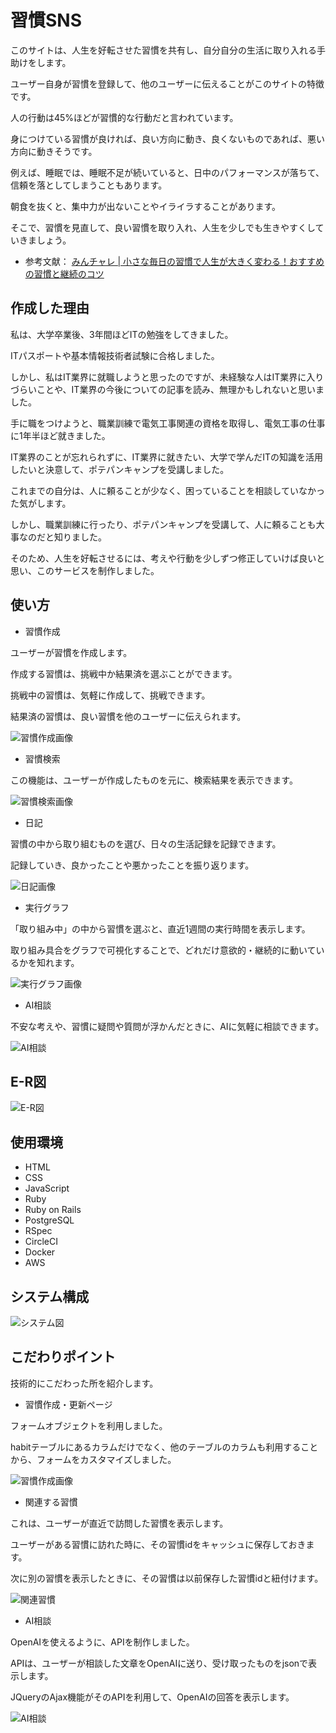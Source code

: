 # 習慣SNS
このサイトは、人生を好転させた習慣を共有し、自分自分の生活に取り入れる手助けをします。

ユーザー自身が習慣を登録して、他のユーザーに伝えることがこのサイトの特徴です。

人の行動は45%ほどが習慣的な行動だと言われています。

身につけている習慣が良ければ、良い方向に動き、良くないものであれば、悪い方向に動きそうです。

例えば、睡眠では、睡眠不足が続いていると、日中のパフォーマンスが落ちて、信頼を落としてしまうこともあります。

朝食を抜くと、集中力が出ないことやイライラすることがあります。

そこで、習慣を見直して、良い習慣を取り入れ、人生を少しでも生きやすくしていきましょう。

- 参考文献： [みんチャレ | 小さな毎日の習慣で人生が大きく変わる！おすすめの習慣と継続のコツ](https://minchalle.com/blog/recommended-daily-habits#1-145)

## 作成した理由

私は、大学卒業後、3年間ほどITの勉強をしてきました。

ITパスポートや基本情報技術者試験に合格しました。

しかし、私はIT業界に就職しようと思ったのですが、未経験な人はIT業界に入りづらいことや、IT業界の今後についての記事を読み、無理かもしれないと思いました。

手に職をつけようと、職業訓練で電気工事関連の資格を取得し、電気工事の仕事に1年半ほど就きました。

IT業界のことが忘れられずに、IT業界に就きたい、大学で学んだITの知識を活用したいと決意して、ポテパンキャンプを受講しました。

これまでの自分は、人に頼ることが少なく、困っていることを相談していなかった気がします。

しかし、職業訓練に行ったり、ポテパンキャンプを受講して、人に頼ることも大事なのだと知りました。

そのため、人生を好転させるには、考えや行動を少しずつ修正していけば良いと思い、このサービスを制作しました。

## 使い方

- 習慣作成

ユーザーが習慣を作成します。

作成する習慣は、挑戦中か結果済を選ぶことができます。

挑戦中の習慣は、気軽に作成して、挑戦できます。

結果済の習慣は、良い習慣を他のユーザーに伝えられます。

![習慣作成画像](./README-image/habit_creation.png)

- 習慣検索

この機能は、ユーザーが作成したものを元に、検索結果を表示できます。

![習慣検索画像](./README-image/habit_search.png)

- 日記

習慣の中から取り組むものを選び、日々の生活記録を記録できます。

記録していき、良かったことや悪かったことを振り返ります。

![日記画像](./README-image/diary.png)

- 実行グラフ

「取り組み中」の中から習慣を選ぶと、直近1週間の実行時間を表示します。

取り組み具合をグラフで可視化することで、どれだけ意欲的・継続的に動いているかを知れます。

![実行グラフ画像](./README-image/doing_time_chart.png)

- AI相談

不安な考えや、習慣に疑問や質問が浮かんだときに、AIに気軽に相談できます。

![AI相談](./README-image/AI_consult.png)

## E-R図

![E-R図](./README-image/erd.png)

## 使用環境

- HTML
- CSS
- JavaScript
- Ruby
- Ruby on Rails
- PostgreSQL
- RSpec
- CircleCI
- Docker
- AWS

## システム構成

![システム図](./README-image/system.png)

## こだわりポイント

技術的にこだわった所を紹介します。

- 習慣作成・更新ページ

フォームオブジェクトを利用しました。

habitテーブルにあるカラムだけでなく、他のテーブルのカラムも利用することから、フォームをカスタマイズしました。


![習慣作成画像](./README-image/habit_creation.png)

- 関連する習慣

これは、ユーザーが直近で訪問した習慣を表示します。

ユーザーがある習慣に訪れた時に、その習慣idをキャッシュに保存しておきます。

次に別の習慣を表示したときに、その習慣は以前保存した習慣idと紐付けます。

![関連習慣](./README-image/related_habit.png)

- AI相談

OpenAIを使えるように、APIを制作しました。

APIは、ユーザーが相談した文章をOpenAIに送り、受け取ったものをjsonで表示します。

JQueryのAjax機能がそのAPIを利用して、OpenAIの回答を表示します。

![AI相談](./README-image/AI_consult.png)
